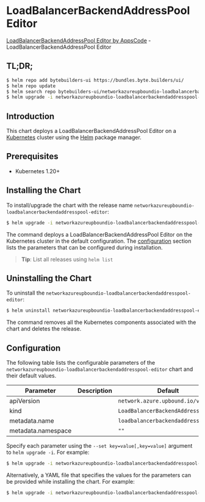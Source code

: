# LoadBalancerBackendAddressPool Editor

[LoadBalancerBackendAddressPool Editor by AppsCode](https://byte.builders) - LoadBalancerBackendAddressPool Editor

## TL;DR;

```bash
$ helm repo add bytebuilders-ui https://bundles.byte.builders/ui/
$ helm repo update
$ helm search repo bytebuilders-ui/networkazureupboundio-loadbalancerbackendaddresspool-editor --version=v0.4.18
$ helm upgrade -i networkazureupboundio-loadbalancerbackendaddresspool-editor bytebuilders-ui/networkazureupboundio-loadbalancerbackendaddresspool-editor -n default --create-namespace --version=v0.4.18
```

## Introduction

This chart deploys a LoadBalancerBackendAddressPool Editor on a [Kubernetes](http://kubernetes.io) cluster using the [Helm](https://helm.sh) package manager.

## Prerequisites

- Kubernetes 1.20+

## Installing the Chart

To install/upgrade the chart with the release name `networkazureupboundio-loadbalancerbackendaddresspool-editor`:

```bash
$ helm upgrade -i networkazureupboundio-loadbalancerbackendaddresspool-editor bytebuilders-ui/networkazureupboundio-loadbalancerbackendaddresspool-editor -n default --create-namespace --version=v0.4.18
```

The command deploys a LoadBalancerBackendAddressPool Editor on the Kubernetes cluster in the default configuration. The [configuration](#configuration) section lists the parameters that can be configured during installation.

> **Tip**: List all releases using `helm list`

## Uninstalling the Chart

To uninstall the `networkazureupboundio-loadbalancerbackendaddresspool-editor`:

```bash
$ helm uninstall networkazureupboundio-loadbalancerbackendaddresspool-editor -n default
```

The command removes all the Kubernetes components associated with the chart and deletes the release.

## Configuration

The following table lists the configurable parameters of the `networkazureupboundio-loadbalancerbackendaddresspool-editor` chart and their default values.

|     Parameter      | Description |                    Default                    |
|--------------------|-------------|-----------------------------------------------|
| apiVersion         |             | <code>network.azure.upbound.io/v1beta1</code> |
| kind               |             | <code>LoadBalancerBackendAddressPool</code>   |
| metadata.name      |             | <code>loadbalancerbackendaddresspool</code>   |
| metadata.namespace |             | <code>""</code>                               |


Specify each parameter using the `--set key=value[,key=value]` argument to `helm upgrade -i`. For example:

```bash
$ helm upgrade -i networkazureupboundio-loadbalancerbackendaddresspool-editor bytebuilders-ui/networkazureupboundio-loadbalancerbackendaddresspool-editor -n default --create-namespace --version=v0.4.18 --set apiVersion=network.azure.upbound.io/v1beta1
```

Alternatively, a YAML file that specifies the values for the parameters can be provided while
installing the chart. For example:

```bash
$ helm upgrade -i networkazureupboundio-loadbalancerbackendaddresspool-editor bytebuilders-ui/networkazureupboundio-loadbalancerbackendaddresspool-editor -n default --create-namespace --version=v0.4.18 --values values.yaml
```
